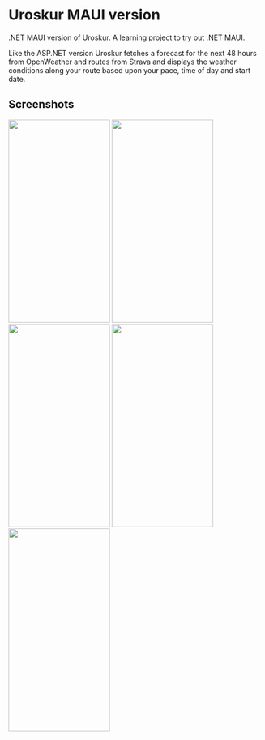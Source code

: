 # Uroskur MAUI version
.NET MAUI version of Uroskur. A learning project to try out .NET MAUI.

Like the ASP.NET version Uroskur fetches a forecast for the next 48 hours from OpenWeather and routes from Strava and displays the weather conditions along your route based upon your pace, time of day and start date.

## Screenshots
<img src="https://i.ibb.co/rGL0YDk/routes.png" width="200" height="400" />
<img src="https://i.ibb.co/DRjrJBq/route.png" width="200" height="400" />
<img src="https://i.ibb.co/9HjGJsx/forecast.png" width="200" height="400" />
<img src="https://i.ibb.co/nsYfgSh/Settings2.png" width="200" height="400" />
<img src="https://i.ibb.co/BjwSKmc/About.png" width="200" height="400" />
